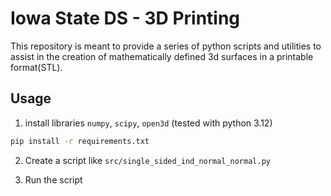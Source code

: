 # Iowa State DS - 3D Printing

This repository is meant to provide a series of python scripts and utilities to assist 
in the creation of mathematically defined 3d surfaces in a printable format(STL).


## Usage
1. install libraries `numpy`, `scipy`, `open3d` (tested with python 3.12)


```bash
pip install -r requirements.txt
```
2. Create a script like `src/single_sided_ind_normal_normal.py`

3. Run the script
